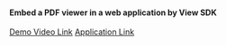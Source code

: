 #### Embed a PDF viewer in a web application by View SDK

[Demo Video Link](https://youtu.be/vefqgg0mquY )
[Application Link](https://pawan1773.github.io/pdf-viewer/)
